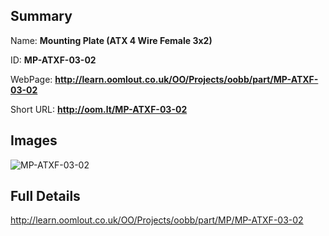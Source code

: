 

## Summary
 
Name: __Mounting Plate (ATX 4 Wire Female 3x2)__

ID: __MP-ATXF-03-02__

WebPage: __http://learn.oomlout.co.uk/OO/Projects/oobb/part/MP-ATXF-03-02__

Short URL: __http://oom.lt/MP-ATXF-03-02__


## Images
![MP-ATXF-03-02](http://oomlout.com/oomlout-OOBB/part/MP/MP-ATXF-03-02/OOBB-MP-ATXF-03-02_420.png)




## Full Details

 http://learn.oomlout.co.uk/OO/Projects/oobb/part/MP/MP-ATXF-03-02

